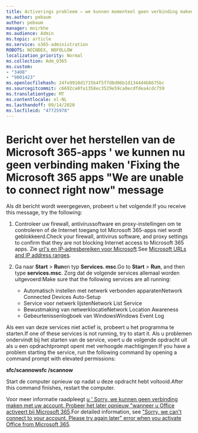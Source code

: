 ```yaml
---
title: Activerings probleem – we kunnen momenteel geen verbinding maken
ms.author: pebaum
author: pebaum
manager: mnirkhe
ms.audience: Admin
ms.topic: article
ms.service: o365-administration
ROBOTS: NOINDEX, NOFOLLOW
localization_priority: Normal
ms.collection: Adm_O365
ms.custom:
- "3408"
- "9001423"
ms.openlocfilehash: 24fe9910d1715b4f5f7d8d06b1d1344d4b8675bc
ms.sourcegitcommit: c6692ce0fa1358ec3529e59ca0ecdfdea4cdc759
ms.translationtype: MT
ms.contentlocale: nl-NL
ms.lasthandoff: 09/14/2020
ms.locfileid: "47725978"
---
```

# <a name="fixing-the-microsoft-365-apps-we-are-unable-to-connect-right-now-message"></a><span data-ttu-id="02a59-102">Bericht over het herstellen van de Microsoft 365-apps ' we kunnen nu geen verbinding maken '</span><span class="sxs-lookup"><span data-stu-id="02a59-102">Fixing the Microsoft 365 apps "We are unable to connect right now" message</span></span>

<span data-ttu-id="02a59-103">Als dit bericht wordt weergegeven, probeert u het volgende:</span><span class="sxs-lookup"><span data-stu-id="02a59-103">If you receive this message, try the following:</span></span>

1. <span data-ttu-id="02a59-104">Controleer uw firewall, antivirussoftware en proxy-instellingen om te controleren of de Internet toegang tot Microsoft 365-apps niet wordt geblokkeerd.</span><span class="sxs-lookup"><span data-stu-id="02a59-104">Check your firewall, antivirus software, and proxy settings to confirm that they are not blocking Internet access to Microsoft 365 apps.</span></span> <span data-ttu-id="02a59-105">Zie [url's en IP-adresbereiken voor Microsoft](https://docs.microsoft.com/office365/enterprise/urls-and-ip-address-ranges).</span><span class="sxs-lookup"><span data-stu-id="02a59-105">See [Microsoft URLs and IP address ranges](https://docs.microsoft.com/office365/enterprise/urls-and-ip-address-ranges).</span></span>

2. <span data-ttu-id="02a59-106">Ga naar **Start**  >  **Run**en typ **Services. msc**.</span><span class="sxs-lookup"><span data-stu-id="02a59-106">Go to **Start** > **Run**, and then type **services.msc**.</span></span> <span data-ttu-id="02a59-107">Zorg dat de volgende services allemaal worden uitgevoerd:</span><span class="sxs-lookup"><span data-stu-id="02a59-107">Make sure that the following services are all running:</span></span>
    - <span data-ttu-id="02a59-108">Automatisch instellen met netwerk verbonden apparaten</span><span class="sxs-lookup"><span data-stu-id="02a59-108">Network Connected Devices Auto-Setup</span></span>
    - <span data-ttu-id="02a59-109">Service voor netwerk lijsten</span><span class="sxs-lookup"><span data-stu-id="02a59-109">Network List Service</span></span>
    - <span data-ttu-id="02a59-110">Bewustmaking van netwerklocatie</span><span class="sxs-lookup"><span data-stu-id="02a59-110">Network Location Awareness</span></span>
    - <span data-ttu-id="02a59-111">Gebeurtenissenlogboek van Windows</span><span class="sxs-lookup"><span data-stu-id="02a59-111">Windows Event Log</span></span>

<span data-ttu-id="02a59-112">Als een van deze services niet actief is, probeert u het programma te starten.</span><span class="sxs-lookup"><span data-stu-id="02a59-112">If one of these services is not running, try to start it.</span></span> <span data-ttu-id="02a59-113">Als u problemen ondervindt bij het starten van de service, voert u de volgende opdracht uit als u een opdrachtprompt opent met verhoogde machtigingen:</span><span class="sxs-lookup"><span data-stu-id="02a59-113">If you have a problem starting the service, run the following command by opening a command prompt with elevated permissions:</span></span>

<span data-ttu-id="02a59-114">**sfc/scannow**</span><span class="sxs-lookup"><span data-stu-id="02a59-114">**sfc /scannow**</span></span>

<span data-ttu-id="02a59-115">Start de computer opnieuw op nadat u deze opdracht hebt voltooid.</span><span class="sxs-lookup"><span data-stu-id="02a59-115">After this command finishes, restart the computer.</span></span>

<span data-ttu-id="02a59-116">Voor meer informatie raadpleegt [u ' Sorry, we kunnen geen verbinding maken met uw account. Probeer het later opnieuw "wanneer u Office activeert bij Microsoft 365](https://docs.microsoft.com/office/troubleshoot/activation-installation/issue-when-activate-office-from-office-365).</span><span class="sxs-lookup"><span data-stu-id="02a59-116">For detailed information, see ["Sorry, we can't connect to your account. Please try again later" error when you activate Office from Microsoft 365](https://docs.microsoft.com/office/troubleshoot/activation-installation/issue-when-activate-office-from-office-365).</span></span>